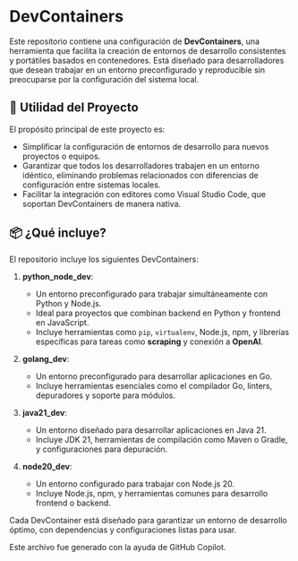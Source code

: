 # DevContainers

Este repositorio contiene una configuración de **DevContainers**, una herramienta que facilita la creación de entornos de desarrollo consistentes y portátiles basados en contenedores. Está diseñado para desarrolladores que desean trabajar en un entorno preconfigurado y reproducible sin preocuparse por la configuración del sistema local.

## 🚀 Utilidad del Proyecto

El propósito principal de este proyecto es:
- Simplificar la configuración de entornos de desarrollo para nuevos proyectos o equipos.
- Garantizar que todos los desarrolladores trabajen en un entorno idéntico, eliminando problemas relacionados con diferencias de configuración entre sistemas locales.
- Facilitar la integración con editores como Visual Studio Code, que soportan DevContainers de manera nativa.

## 📦 ¿Qué incluye?

El repositorio incluye los siguientes DevContainers:

1. **python_node_dev**: 
   - Un entorno preconfigurado para trabajar simultáneamente con Python y Node.js.
   - Ideal para proyectos que combinan backend en Python y frontend en JavaScript.
   - Incluye herramientas como `pip`, `virtualenv`, Node.js, npm, y librerías específicas para tareas como **scraping** y conexión a **OpenAI**.

2. **golang_dev**: 
   - Un entorno preconfigurado para desarrollar aplicaciones en Go.
   - Incluye herramientas esenciales como el compilador Go, linters, depuradores y soporte para módulos.

3. **java21_dev**:
   - Un entorno diseñado para desarrollar aplicaciones en Java 21.
   - Incluye JDK 21, herramientas de compilación como Maven o Gradle, y configuraciones para depuración.

4. **node20_dev**:
   - Un entorno configurado para trabajar con Node.js 20.
   - Incluye Node.js, npm, y herramientas comunes para desarrollo frontend o backend.

Cada DevContainer está diseñado para garantizar un entorno de desarrollo óptimo, con dependencias y configuraciones listas para usar.

Este archivo fue generado con la ayuda de GitHub Copilot.
